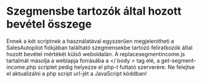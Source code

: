 # Szegmensbe tartozók által hozott bevétel összege

Ennek a két scriptnek a használatával egyszerűen megjelenítheti a SalesAutopilot fiókjában található szegmensekbe tartozó feliratkozók által hozott bevétel mértékét külső weboldalán.
A replacesegmentincome.js tartalmát másolja a weblapja forrásába a </ body > tag elé, a get-segment-income.php scriptet pedig helyezze el php-t futtató szerverére. Ne felejtse el aktualizálni a php script url-jét a JavaScript kóddban!
